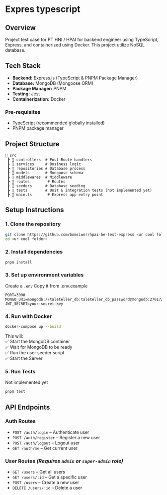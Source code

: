 # Expres typescript

## **Overview**

Project test case for PT HNI / HPAI for backend engineer using TypeScript, Express, and containerized using Docker. This project utilize NoSQL database.

## **Tech Stack**

- **Backend:** Express.js (TypeScript & PNPM Package Manager)
- **Database:** MongoDB (Mongoose ORM)
- **Package Manager:** PNPM
- **Testing:** Jest
- **Containerization:** Docker

### Pre-requisites

- TypeScript (recommended globally installed)
- PNPM package manager

## **Project Structure**

```
📂 src
 ┣ 📂 controllers  # Post-Route handlers
 ┣ 📂 services     # Business logic
 ┣ 📂 repositories # Database process
 ┣ 📂 models       # Mongoose schema
 ┣ 📂 middlewares  # Middleware
 ┣ 📂 routes        # Routes
 ┣ 📂 seeders      # Database seeding
 ┣ 📂 tests        # Unit & integration tests (not implemented yet)
 ┣ 📜 main.ts       # Express app entry point
```

## **Setup Instructions**

### **1. Clone the repository**

```sh
git clone https://github.com/bomsiwor/hpai-be-test-express <ur cool folder>
cd <ur cool folder>
```

### **2. Install dependencies**

```sh
pnpm install
```

### **3. Set up environment variables**

Create a `.env`
Copy it from .env.example

```
PORT=3000
MONGO_URI=mongodb://taleteller_db:taleteller_db_password@mongodb:27017/taleteller
JWT_SECRET=your-secret-key
```

### **4. Run with Docker**

```sh
docker-compose up --build
```

This will:  
✅ Start the MongoDB container  
✅ Wait for MongoDB to be ready  
✅ Run the user seeder script  
✅ Start the Server

### **5. Run Tests**

Not implemented yet

```sh
pnpm test
```

## **API Endpoints**

### **Auth Routes**

- `POST /auth/login` – Authenticate user
- `POST /auth/register` – Register a new user
- `POST /auth/logout` – Logout user
- `GET /auth/me` – Get current user

### **User Routes** _(Requires `admin` or `super-admin` role)_

- `GET /users` – Get all users
- `GET /users/:id` – Get a specific user
- `POST /users` – Create a new user
- `DELETE /users/:id` – Delete a user
